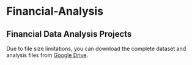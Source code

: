 # Financial-Analysis
## Financial Data Analysis Projects
Due to file size limitations, you can download the complete dataset and analysis files from [Google Drive](https://drive.google.com/drive/folders/19TVEUX4a6XCDNAYXBbZf00SvXvXzkvij?usp=sharing).
